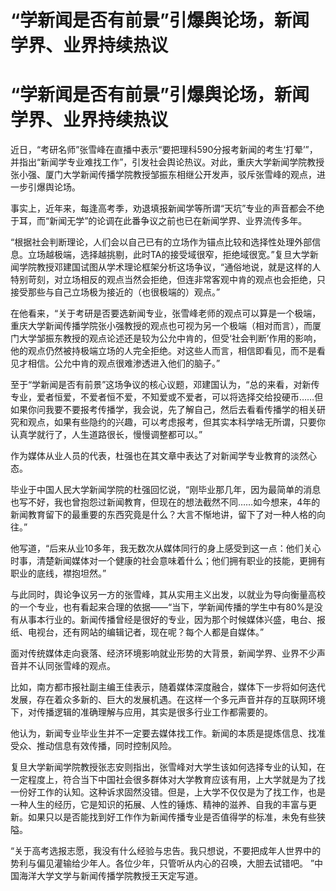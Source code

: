 # “学新闻是否有前景”引爆舆论场，新闻学界、业界持续热议

# “学新闻是否有前景”引爆舆论场，新闻学界、业界持续热议

近日，“考研名师”张雪峰在直播中表示“要把理科590分报考新闻的考生‘打晕’”，并指出“新闻学专业难找工作”，引发社会舆论热议。对此，重庆大学新闻学院教授张小强、厦门大学新闻传播学院教授邹振东相继公开发声，驳斥张雪峰的观点，进一步引爆舆论场。

事实上，近年来，每逢高考季，劝退填报新闻学等所谓“天坑”专业的声音都会不绝于耳，而“新闻无学”的论调在此番争议之前也已在新闻学界、业界流传多年。

“根据社会判断理论，人们会以自己已有的立场作为锚点比较和选择性处理外部信息。立场越极端，选择越挑剔，此时TA的接受域很窄，拒绝域很宽。”复旦大学新闻学院教授邓建国试图从学术理论框架分析这场争议，“通俗地说，就是这样的人特别苛刻，对立场相反的观点当然会拒绝，但连非常客观中肯的观点也会拒绝，只接受那些与自己立场极为接近的（也很极端的）观点。”

在他看来，“关于考研是否要选新闻专业，张雪峰老师的观点可以算是一个极端，重庆大学新闻传播学院张小强教授的观点也可视为另一个极端（相对而言），而厦门大学邹振东教授的观点论述还是较为公允中肯的，但受‘社会判断’作用的影响，他的观点仍然被持极端立场的人完全拒绝。对这些人而言，相信即看见，而不是看见才相信。公允中肯的观点很难渗透进入他们的脑子。”

至于“学新闻是否有前景”这场争议的核心议题，邓建国认为，“总的来看，对新传专业，爱者恒爱，不爱者恒不爱，不知爱或不爱者，可以将选择交给投硬币……但如果你问我要不要报考传播学，我会说，先了解自己，然后去看看传播学的相关研究和观点，如果有些隐约的兴趣，可以考虑报考，但其实本科学啥无所谓，只要你认真学就行了，人生道路很长，慢慢调整都可以。”

作为媒体从业人员的代表，杜强也在其文章中表达了对新闻学专业教育的淡然心态。

毕业于中国人民大学新闻学院的杜强回忆说，“刚毕业那几年，因为最简单的消息也写不好，我也曾抱怨过新闻教育，但现在的想法截然不同……如今想来，4年的新闻教育留下的最重要的东西究竟是什么？大言不惭地讲，留下了对一种人格的向往。”

他写道，“后来从业10多年，我无数次从媒体同行的身上感受到这一点：他们关心时事，清楚新闻媒体对一个健康的社会意味着什么；他们拥有职业的技能，更拥有职业的底线，襟抱坦然。”

与此同时，舆论争议另一方的张雪峰，其从实用主义出发，以就业为导向衡量高校的一个专业，也有看起来合理的依据——“当下，学新闻传播的学生中有80%是没有从事本行业的。新闻传播曾经是很好的专业，因为那个时候媒体兴盛，电台、报纸、电视台，还有网站的编辑记者，现在呢？每个人都是自媒体。”

面对传统媒体走向衰落、经济环境影响就业形势的大背景，新闻学界、业界不少声音并不认同张雪峰的观点。

比如，南方都市报社副主编王佳表示，随着媒体深度融合，媒体下一步将如何迭代发展，存在着众多新的、巨大的发展机遇。在这样一个多元声音并存的互联网环境下，对传播逻辑的准确理解与应用，其实是很多行业工作都需要的。

他认为，新闻专业毕业生并不一定要去媒体找工作。新闻的本质是提炼信息、找准受众、推动信息有效传播，同时控制风险。

复旦大学新闻学院教授张志安则指出，张雪峰对大学生该如何选择专业的认知，在一定程度上，符合当下中国社会很多群体对大学教育应该有用，上大学就是为了找一份好工作的认知。这种诉求固然没错。但是，上大学不仅仅是为了找工作，也是一种人生的经历，它是知识的拓展、人性的锤炼、精神的滋养、自我的丰富与更新。如果只以是否能找到好工作作为新闻传播专业是否值得学的标准，未免有些狭隘。

“关于高考选报志愿，我没有什么经验与忠告。我只想说，不要把成年人世界中的势利与偏见灌输给少年人。各位少年，只管听从内心的召唤，大胆去试错吧。
”中国海洋大学文学与新闻传播学院教授王天定写道。

